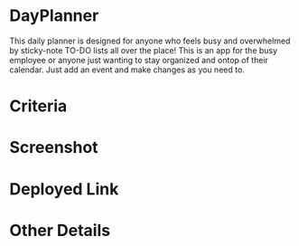 # DayPlanner
This daily planner is designed for anyone who feels busy and overwhelmed by sticky-note TO-DO lists all over the place! This is an app for the busy employee or anyone just wanting to stay organized and ontop of their calendar. Just add an event and make changes as you need to. 

# Criteria

# Screenshot

# Deployed Link

# Other Details 


